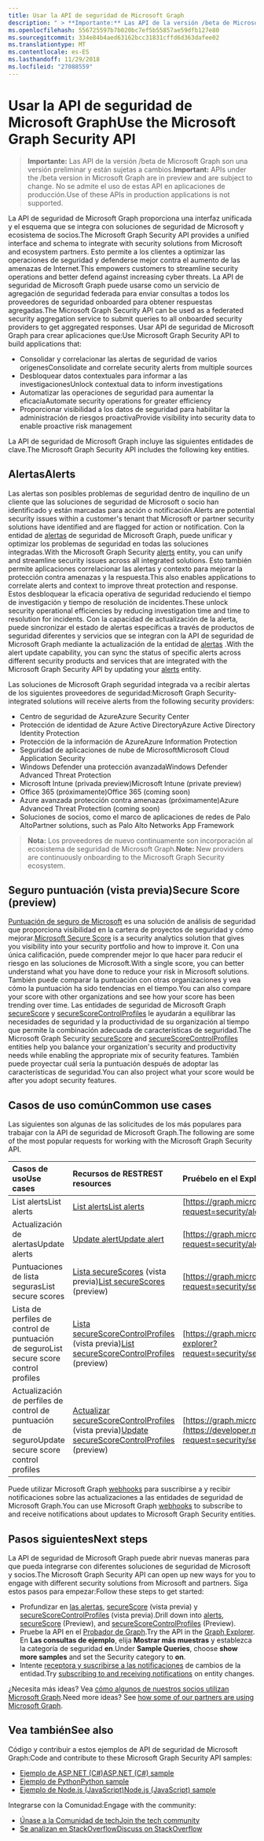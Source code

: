 ```yaml
---
title: Usar la API de seguridad de Microsoft Graph
description: " > **Importante:** Las API de la versión /beta de Microsoft Graph son una versión preliminar y están sujetas a cambios. No se admite el uso de estas API en aplicaciones de producción."
ms.openlocfilehash: 556725597b7b020bc7ef5b55857ae59dfb127e80
ms.sourcegitcommit: 334e84b4aed63162bcc31831cffd6d363dafee02
ms.translationtype: MT
ms.contentlocale: es-ES
ms.lasthandoff: 11/29/2018
ms.locfileid: "27088559"
---
```

# <a name="use-the-microsoft-graph-security-api"></a><span data-ttu-id="23956-104">Usar la API de seguridad de Microsoft Graph</span><span class="sxs-lookup"><span data-stu-id="23956-104">Use the Microsoft Graph Security API</span></span>

 > <span data-ttu-id="23956-105">**Importante:** Las API de la versión /beta de Microsoft Graph son una versión preliminar y están sujetas a cambios.</span><span class="sxs-lookup"><span data-stu-id="23956-105">**Important:** APIs under the /beta version in Microsoft Graph are in preview and are subject to change.</span></span> <span data-ttu-id="23956-106">No se admite el uso de estas API en aplicaciones de producción.</span><span class="sxs-lookup"><span data-stu-id="23956-106">Use of these APIs in production applications is not supported.</span></span>

<span data-ttu-id="23956-107">La API de seguridad de Microsoft Graph proporciona una interfaz unificada y el esquema que se integra con soluciones de seguridad de Microsoft y ecosistema de socios.</span><span class="sxs-lookup"><span data-stu-id="23956-107">The Microsoft Graph Security API provides a unified interface and schema to integrate with security solutions from Microsoft and ecosystem partners.</span></span> <span data-ttu-id="23956-108">Esto permite a los clientes a optimizar las operaciones de seguridad y defenderse mejor contra el aumento de las amenazas de Internet.</span><span class="sxs-lookup"><span data-stu-id="23956-108">This empowers customers to streamline security operations and better defend against increasing cyber threats.</span></span> <span data-ttu-id="23956-109">La API de seguridad de Microsoft Graph puede usarse como un servicio de agregación de seguridad federada para enviar consultas a todos los proveedores de seguridad onboarded para obtener respuestas agregadas.</span><span class="sxs-lookup"><span data-stu-id="23956-109">The Microsoft Graph Security API can be used as a federated security aggregation service to submit queries to all onboarded security providers to get aggregated responses.</span></span> <span data-ttu-id="23956-110">Usar API de seguridad de Microsoft Graph para crear aplicaciones que:</span><span class="sxs-lookup"><span data-stu-id="23956-110">Use Microsoft Graph Security API to build applications that:</span></span>

- <span data-ttu-id="23956-111">Consolidar y correlacionar las alertas de seguridad de varios orígenes</span><span class="sxs-lookup"><span data-stu-id="23956-111">Consolidate and correlate security alerts from multiple sources</span></span>
- <span data-ttu-id="23956-112">Desbloquear datos contextuales para informar a las investigaciones</span><span class="sxs-lookup"><span data-stu-id="23956-112">Unlock contextual data to inform investigations</span></span>
- <span data-ttu-id="23956-113">Automatizar las operaciones de seguridad para aumentar la eficacia</span><span class="sxs-lookup"><span data-stu-id="23956-113">Automate security operations for greater efficiency</span></span>
- <span data-ttu-id="23956-114">Proporcionar visibilidad a los datos de seguridad para habilitar la administración de riesgos proactiva</span><span class="sxs-lookup"><span data-stu-id="23956-114">Provide visibility into security data to enable proactive risk management</span></span>

<span data-ttu-id="23956-115">La API de seguridad de Microsoft Graph incluye las siguientes entidades de clave.</span><span class="sxs-lookup"><span data-stu-id="23956-115">The Microsoft Graph Security API includes the following key entities.</span></span>

## <a name="alerts"></a><span data-ttu-id="23956-116">Alertas</span><span class="sxs-lookup"><span data-stu-id="23956-116">Alerts</span></span>

<span data-ttu-id="23956-117">Las alertas son posibles problemas de seguridad dentro de inquilino de un cliente que las soluciones de seguridad de Microsoft o socio han identificado y están marcadas para acción o notificación.</span><span class="sxs-lookup"><span data-stu-id="23956-117">Alerts are potential security issues within a customer's tenant that Microsoft or partner security solutions have identified and are flagged for action or notification.</span></span> <span data-ttu-id="23956-118">Con la entidad de [alertas](alert.md) de seguridad de Microsoft Graph, puede unificar y optimizar los problemas de seguridad en todas las soluciones integradas.</span><span class="sxs-lookup"><span data-stu-id="23956-118">With the Microsoft Graph Security [alerts](alert.md) entity, you can unify and streamline security  issues across all integrated solutions.</span></span> <span data-ttu-id="23956-119">Esto también permite aplicaciones correlacionar las alertas y contexto para mejorar la protección contra amenazas y la respuesta.</span><span class="sxs-lookup"><span data-stu-id="23956-119">This also enables applications to correlate alerts and context to improve threat protection and response.</span></span> <span data-ttu-id="23956-120">Estos desbloquear la eficacia operativa de seguridad reduciendo el tiempo de investigación y tiempo de resolución de incidentes.</span><span class="sxs-lookup"><span data-stu-id="23956-120">These unlock security operational efficiencies by reducing investigation time and time to resolution for incidents.</span></span> <span data-ttu-id="23956-121">Con la capacidad de actualización de la alerta, puede sincronizar el estado de alertas específicas a través de productos de seguridad diferentes y servicios que se integran con la API de seguridad de Microsoft Graph mediante la actualización de la entidad de [alertas](alert.md) .</span><span class="sxs-lookup"><span data-stu-id="23956-121">With the alert update capability, you can sync the status of specific alerts across different security products and services that are integrated with the Microsoft Graph Security API by updating your [alerts](alert.md) entity.</span></span>

<span data-ttu-id="23956-122">Las soluciones de Microsoft Graph seguridad integrada va a recibir alertas de los siguientes proveedores de seguridad:</span><span class="sxs-lookup"><span data-stu-id="23956-122">Microsoft Graph Security-integrated solutions will receive alerts from the following security providers:</span></span>

- <span data-ttu-id="23956-123">Centro de seguridad de Azure</span><span class="sxs-lookup"><span data-stu-id="23956-123">Azure Security Center</span></span>
- <span data-ttu-id="23956-124">Protección de identidad de Azure Active Directory</span><span class="sxs-lookup"><span data-stu-id="23956-124">Azure Active Directory Identity Protection</span></span>
- <span data-ttu-id="23956-125">Protección de la información de Azure</span><span class="sxs-lookup"><span data-stu-id="23956-125">Azure Information Protection</span></span>
- <span data-ttu-id="23956-126">Seguridad de aplicaciones de nube de Microsoft</span><span class="sxs-lookup"><span data-stu-id="23956-126">Microsoft Cloud Application Security</span></span>
- <span data-ttu-id="23956-127">Windows Defender una protección avanzada</span><span class="sxs-lookup"><span data-stu-id="23956-127">Windows Defender Advanced Threat Protection</span></span>
- <span data-ttu-id="23956-128">Microsoft Intune (privada preview)</span><span class="sxs-lookup"><span data-stu-id="23956-128">Microsoft Intune (private preview)</span></span>
- <span data-ttu-id="23956-129">Office 365 (próximamente)</span><span class="sxs-lookup"><span data-stu-id="23956-129">Office 365 (coming soon)</span></span>
- <span data-ttu-id="23956-130">Azure avanzada protección contra amenazas (próximamente)</span><span class="sxs-lookup"><span data-stu-id="23956-130">Azure Advanced Threat Protection (coming soon)</span></span>
- <span data-ttu-id="23956-131">Soluciones de socios, como el marco de aplicaciones de redes de Palo Alto</span><span class="sxs-lookup"><span data-stu-id="23956-131">Partner solutions, such as Palo Alto Networks App Framework</span></span>

> <span data-ttu-id="23956-132">**Nota:** Los proveedores de nuevo continuamente son incorporación al ecosistema de seguridad de Microsoft Graph.</span><span class="sxs-lookup"><span data-stu-id="23956-132">**Note:** New providers are continuously onboarding to the Microsoft Graph Security ecosystem.</span></span>

## <a name="secure-score-preview"></a><span data-ttu-id="23956-133">Seguro puntuación (vista previa)</span><span class="sxs-lookup"><span data-stu-id="23956-133">Secure Score (preview)</span></span>

<span data-ttu-id="23956-134">[Puntuación de seguro de Microsoft](https://techcommunity.microsoft.com/t5/Security-Privacy-and-Compliance/Office-365-Secure-Score-is-now-Microsoft-Secure-Score/ba-p/182358) es una solución de análisis de seguridad que proporciona visibilidad en la cartera de proyectos de seguridad y cómo mejorar.</span><span class="sxs-lookup"><span data-stu-id="23956-134">[Microsoft Secure Score](https://techcommunity.microsoft.com/t5/Security-Privacy-and-Compliance/Office-365-Secure-Score-is-now-Microsoft-Secure-Score/ba-p/182358) is a security analytics solution that gives you visibility into your security portfolio and how to improve it.</span></span> <span data-ttu-id="23956-135">Con una única calificación, puede comprender mejor lo que hacer para reducir el riesgo en las soluciones de Microsoft.</span><span class="sxs-lookup"><span data-stu-id="23956-135">With a single score, you can better understand what you have done to reduce your risk in Microsoft solutions.</span></span> <span data-ttu-id="23956-136">También puede comparar la puntuación con otras organizaciones y vea cómo la puntuación ha sido tendencias en el tiempo.</span><span class="sxs-lookup"><span data-stu-id="23956-136">You can also compare your score with other organizations and see how your score has been trending over time.</span></span> <span data-ttu-id="23956-137">Las entidades de seguridad de Microsoft Graph [secureScore](securescores.md) y [secureScoreControlProfiles](securescorecontrolprofiles.md) le ayudarán a equilibrar las necesidades de seguridad y la productividad de su organización al tiempo que permite la combinación adecuada de características de seguridad.</span><span class="sxs-lookup"><span data-stu-id="23956-137">The Microsoft Graph Security [secureScore](securescores.md) and [secureScoreControlProfiles](securescorecontrolprofiles.md) entities help you balance your organization's security and productivity needs while enabling the appropriate mix of security features.</span></span> <span data-ttu-id="23956-138">También puede proyectar cuál sería la puntuación después de adoptar las características de seguridad.</span><span class="sxs-lookup"><span data-stu-id="23956-138">You can also project what your score would be after you adopt security features.</span></span>

## <a name="common-use-cases"></a><span data-ttu-id="23956-139">Casos de uso común</span><span class="sxs-lookup"><span data-stu-id="23956-139">Common use cases</span></span>

<span data-ttu-id="23956-140">Las siguientes son algunas de las solicitudes de los más populares para trabajar con la API de seguridad de Microsoft Graph.</span><span class="sxs-lookup"><span data-stu-id="23956-140">The following are some of the most popular requests for working with the Microsoft Graph Security API.</span></span>

| <span data-ttu-id="23956-141">**Casos de uso**</span><span class="sxs-lookup"><span data-stu-id="23956-141">**Use cases**</span></span>   | <span data-ttu-id="23956-142">**Recursos de REST**</span><span class="sxs-lookup"><span data-stu-id="23956-142">**REST resources**</span></span> | <span data-ttu-id="23956-143">**Pruébelo en el Explorador de gráfico**</span><span class="sxs-lookup"><span data-stu-id="23956-143">**Try it in Graph Explorer**</span></span> |
|:---------------|:--------|:----------|
| <span data-ttu-id="23956-144">List alerts</span><span class="sxs-lookup"><span data-stu-id="23956-144">List alerts</span></span> | [<span data-ttu-id="23956-145">List alerts</span><span class="sxs-lookup"><span data-stu-id="23956-145">List alerts</span></span>](../api/alert-list.md) | [https://graph.microsoft.com/beta/security/alerts](https://developer.microsoft.com/graph/graph-explorer?request=security/alerts&method=GET&version=beta&GraphUrl=https://graph.microsoft.com) |
| <span data-ttu-id="23956-146">Actualización de alertas</span><span class="sxs-lookup"><span data-stu-id="23956-146">Update alerts</span></span> | [<span data-ttu-id="23956-147">Update alert</span><span class="sxs-lookup"><span data-stu-id="23956-147">Update alert</span></span>](../api/alert-update.md) | [https://graph.microsoft.com/beta/security/alerts/{alert-id}](https://developer.microsoft.com/graph/graph-explorer?request=security/alerts/{alert-id}&method=PATCH&version=beta&GraphUrl=https://graph.microsoft.com) |
|<span data-ttu-id="23956-148">Puntuaciones de lista seguras</span><span class="sxs-lookup"><span data-stu-id="23956-148">List secure scores</span></span>|<span data-ttu-id="23956-149">[Lista secureScores](../api/securescores-list.md) (vista previa)</span><span class="sxs-lookup"><span data-stu-id="23956-149">[List secureScores](../api/securescores-list.md) (preview)</span></span>|[https://graph.microsoft.com/beta/security/secureScores](https://developer.microsoft.com/graph/graph-explorer?request=security/secureScores&method=GET&version=beta&GraphUrl=https://graph.microsoft.com)|
|<span data-ttu-id="23956-150">Lista de perfiles de control de puntuación de seguro</span><span class="sxs-lookup"><span data-stu-id="23956-150">List secure score control profiles</span></span>|<span data-ttu-id="23956-151">[Lista secureScoreControlProfiles](../api/securescorecontrolprofiles-list.md) (vista previa)</span><span class="sxs-lookup"><span data-stu-id="23956-151">[List secureScoreControlProfiles](../api/securescorecontrolprofiles-list.md) (preview)</span></span>|[https://graph.microsoft.com/beta/security/secureScoreControlProfiles](https://developer.microsoft.com/graph/graph-explorer?request=security/secureScoreControlProfiles&method=GET&version=beta&GraphUrl=https://graph.microsoft.com)|
|<span data-ttu-id="23956-152">Actualización de perfiles de control de puntuación de seguro</span><span class="sxs-lookup"><span data-stu-id="23956-152">Update secure score control profiles</span></span>|<span data-ttu-id="23956-153">[Actualizar secureScoreControlProfiles](../api/securescorecontrolprofiles-update.md) (vista previa)</span><span class="sxs-lookup"><span data-stu-id="23956-153">[Update secureScoreControlProfiles](../api/securescorecontrolprofiles-update.md) (preview)</span></span>|[https://graph.microsoft.com/beta/security/secureScoreControlProfiles/{id}](https://developer.microsoft.com/graph/graph-explorer?request=security/secureScoreControlProfiles/{id}&method=PATCH&version=beta&GraphUrl=https://graph.microsoft.com)|

<span data-ttu-id="23956-154">Puede utilizar Microsoft Graph [webhooks](/graph/webhooks) para suscribirse a y recibir notificaciones sobre las actualizaciones a las entidades de seguridad de Microsoft Graph.</span><span class="sxs-lookup"><span data-stu-id="23956-154">You can use Microsoft Graph [webhooks](/graph/webhooks) to subscribe to and receive notifications about updates to Microsoft Graph Security entities.</span></span>

## <a name="next-steps"></a><span data-ttu-id="23956-155">Pasos siguientes</span><span class="sxs-lookup"><span data-stu-id="23956-155">Next steps</span></span>

<span data-ttu-id="23956-156">La API de seguridad de Microsoft Graph puede abrir nuevas maneras para que pueda integrarse con diferentes soluciones de seguridad de Microsoft y socios.</span><span class="sxs-lookup"><span data-stu-id="23956-156">The Microsoft Graph Security API can open up new ways for you to engage with different security solutions from Microsoft and partners.</span></span> <span data-ttu-id="23956-157">Siga estos pasos para empezar:</span><span class="sxs-lookup"><span data-stu-id="23956-157">Follow these steps to get started:</span></span>

- <span data-ttu-id="23956-158">Profundizar en [las alertas](alert.md), [secureScore](securescores.md) (vista previa) y [secureScoreControlProfiles](securescorecontrolprofiles.md) (vista previa).</span><span class="sxs-lookup"><span data-stu-id="23956-158">Drill down into [alerts](alert.md), [secureScore](securescores.md) (Preview), and [secureScoreControlProfiles](securescorecontrolprofiles.md) (Preview).</span></span>
- <span data-ttu-id="23956-159">Pruebe la API en el [Probador de Graph](https://developer.microsoft.com/graph/graph-explorer).</span><span class="sxs-lookup"><span data-stu-id="23956-159">Try the API in the [Graph Explorer](https://developer.microsoft.com/graph/graph-explorer).</span></span> <span data-ttu-id="23956-160">En **Las consultas de ejemplo**, elija **Mostrar más muestras** y establezca la categoría de seguridad **en**.</span><span class="sxs-lookup"><span data-stu-id="23956-160">Under **Sample Queries**, choose **show more samples** and set the Security category to **on**.</span></span>
- <span data-ttu-id="23956-161">Intente [receptora y suscribirse a las notificaciones](/graph/webhooks) de cambios de la entidad.</span><span class="sxs-lookup"><span data-stu-id="23956-161">Try [subscribing to and receiving notifications](/graph/webhooks) on entity changes.</span></span>

<span data-ttu-id="23956-p108">¿Necesita más ideas? Vea [cómo algunos de nuestros socios utilizan Microsoft Graph](https://developer.microsoft.com/graph/graph/examples#partners).</span><span class="sxs-lookup"><span data-stu-id="23956-p108">Need more ideas? See [how some of our partners are using Microsoft Graph](https://developer.microsoft.com/graph/graph/examples#partners).</span></span>

## <a name="see-also"></a><span data-ttu-id="23956-164">Vea también</span><span class="sxs-lookup"><span data-stu-id="23956-164">See also</span></span>

<span data-ttu-id="23956-165">Código y contribuir a estos ejemplos de API de seguridad de Microsoft Graph:</span><span class="sxs-lookup"><span data-stu-id="23956-165">Code and contribute to these Microsoft Graph Security API samples:</span></span>

- [<span data-ttu-id="23956-166">Ejemplo de ASP.NET (C#)</span><span class="sxs-lookup"><span data-stu-id="23956-166">ASP.NET (C#) sample</span></span>](https://github.com/microsoftgraph/aspnet-security-api-sample)
- [<span data-ttu-id="23956-167">Ejemplo de Python</span><span class="sxs-lookup"><span data-stu-id="23956-167">Python sample</span></span>](https://github.com/microsoftgraph/python-security-rest-sample)
- [<span data-ttu-id="23956-168">Ejemplo de Node.js (JavaScript)</span><span class="sxs-lookup"><span data-stu-id="23956-168">Node.js (JavaScript) sample</span></span>](https://github.com/microsoftgraph/nodejs-security-sample)

<span data-ttu-id="23956-169">Integrarse con la Comunidad:</span><span class="sxs-lookup"><span data-stu-id="23956-169">Engage with the community:</span></span>

- [<span data-ttu-id="23956-170">Únase a la Comunidad de tech</span><span class="sxs-lookup"><span data-stu-id="23956-170">Join the tech community</span></span>](https://aka.ms/graphsecuritycommunity)
- [<span data-ttu-id="23956-171">Se analizan en StackOverflow</span><span class="sxs-lookup"><span data-stu-id="23956-171">Discuss on StackOverflow</span></span>](https://stackoverflow.com/questions/tagged/microsoft-graph-security)
